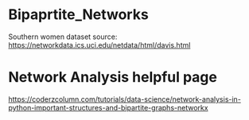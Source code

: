 # Bipaprtite_Networks
Southern women dataset source: https://networkdata.ics.uci.edu/netdata/html/davis.html
# Network Analysis helpful page
https://coderzcolumn.com/tutorials/data-science/network-analysis-in-python-important-structures-and-bipartite-graphs-networkx

